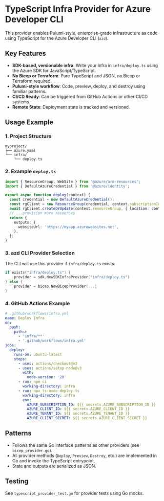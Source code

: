# TypeScript Infra Provider for Azure Developer CLI

This provider enables Pulumi-style, enterprise-grade infrastructure as code using TypeScript for the Azure Developer CLI (`azd`).

## Key Features
- **SDK-based, versionable infra**: Write your infra in `infra/deploy.ts` using the Azure SDK for JavaScript/TypeScript.
- **No Bicep or Terraform**: Pure TypeScript and JSON, no Bicep or Terraform required.
- **Pulumi-style workflow**: Code, preview, deploy, and destroy using familiar patterns.
- **CI/CD Ready**: Can be triggered from GitHub Actions or other CI/CD systems.
- **Remote State**: Deployment state is tracked and versioned.

## Usage Example

### 1. Project Structure
```
myproject/
├── azure.yaml
└── infra/
    └── deploy.ts
```

### 2. Example `deploy.ts`
```ts
import { ResourceGroup, WebSite } from '@azure/arm-resources';
import { DefaultAzureCredential } from '@azure/identity';

export async function deploy(context) {
  const credential = new DefaultAzureCredential();
  const rgClient = new ResourceGroup(credential, context.subscriptionId);
  await rgClient.createOrUpdate(context.resourceGroup, { location: context.location });
  // ...provision more resources
  return {
    outputs: {
      websiteUrl: 'https://myapp.azurewebsites.net',
    },
  };
}
```

### 3. azd CLI Provider Selection
The CLI will use this provider if `infra/deploy.ts` exists:
```go
if exists("infra/deploy.ts") {
    provider = sdk.NewSDKInfraProvider("infra/deploy.ts")
} else {
    provider = bicep.NewBicepProvider(...)
}
```

### 4. GitHub Actions Example
```yaml
# .github/workflows/infra.yml
name: Deploy Infra
on:
  push:
    paths:
      - 'infra/**'
      - '.github/workflows/infra.yml'
jobs:
  deploy:
    runs-on: ubuntu-latest
    steps:
      - uses: actions/checkout@v3
      - uses: actions/setup-node@v3
        with:
          node-version: '20'
      - run: npm ci
        working-directory: infra
      - run: npx ts-node deploy.ts
        working-directory: infra
        env:
          AZURE_SUBSCRIPTION_ID: ${{ secrets.AZURE_SUBSCRIPTION_ID }}
          AZURE_CLIENT_ID: ${{ secrets.AZURE_CLIENT_ID }}
          AZURE_TENANT_ID: ${{ secrets.AZURE_TENANT_ID }}
          AZURE_CLIENT_SECRET: ${{ secrets.AZURE_CLIENT_SECRET }}
```

## Patterns
- Follows the same Go interface patterns as other providers (see `bicep_provider.go`).
- All provider methods (`Deploy`, `Preview`, `Destroy`, etc.) are implemented in Go and invoke the TypeScript entrypoint.
- State and outputs are serialized as JSON.

## Testing
See `typescript_provider_test.go` for provider tests using Go mocks.

